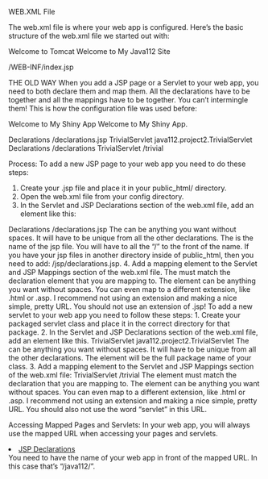 WEB.XML File

The web.xml file is where your web app is configured. Here’s the basic structure of the web.xml file we started out with:
<?xml version="1.0" encoding="ISO-8859-1"?> 
<web-app xmlns="http://java.sun.com/xml/ns/javaee"
   xmlns:xsi="http://www.w3.org/2001/XMLSchema-instance"
   xsi:schemaLocation="http://java.sun.com/xml/ns/javaee http://java.sun.com/xml/ns/javaee/web-app_3_0.xsd"
   version="3.0">
  <display-name>Welcome to Tomcat</display-name>
  <description>
     Welcome to My Java112 Site
  </description> 
<!-- Context Parameters ************************************************** -->
<!-- Servlet and JSP Configurations ************************************** -->
<!-- Servlet Mappings **************************************************** -->
<!-- Home Page *********************************************************** -->
  <welcome-file-list>
    <welcome-file>/WEB-INF/index.jsp</welcome-file>
  </welcome-file-list>
</web-app>

THE OLD WAY
When you add a JSP page or a Servlet to your web app, you need to both declare them and map them.
All the declarations have to be together and all the mappings have to be together. You can’t intermingle them!
This is how the configuration file was used before:
<web-app xmlns="http://java.sun.com/xml/ns/javaee"
   xmlns:xsi="http://www.w3.org/2001/XMLSchema-instance"
   xsi:schemaLocation="http://java.sun.com/xml/ns/javaee http://java.sun.com/xml/ns/javaee/web-app_2_5.xsd"
   version="2.5"> 
<?xml version="1.0" encoding="ISO-8859-1"?>
  <display-name>Welcome to My Shiny App</display-name>
  <description>
     Welcome to My Shiny App.
  </description> 
<!-- Servlet and JSP Declarations -->
  <!-- A JSP page -->
  <servlet>
    <servlet-name>Declarations</servlet-name>
    <jsp-file>/declarations.jsp</jsp-file>
  </servlet> 
  <!-- A Servlet -->
  <servlet>
    <servlet-name>TrivialServlet</servlet-name>
    <servlet-class>java112.project2.TrivialServlet</servlet-class>
  </servlet>   
<!-- Servlet and JSP Mappings --> 
  <!-- A Mapping for a JSP page -->
  <servlet-mapping>
    <servlet-name>Declarations</servlet-name>
    <url-pattern>/declarations</url-pattern>
  </servlet-mapping>  
  <!-- A Mapping for a Servlet -->
  <servlet-mapping>
    <servlet-name>TrivialServlet</servlet-name>
    <url-pattern>/trivial</url-pattern>
  </servlet-mapping>
</web-app>

Process:
To add a new JSP page to your web app you need to do these steps:
1. Create your .jsp file and place it in your public_html/ directory.
2. Open the web.xml file from your config directory.
3. In the Servlet and JSP Declarations section of the web.xml file, add an element like this:
<servlet>
 <servlet-name>Declarations</servlet-name>
 <jsp-file>/declarations.jsp</jsp-file>
</servlet>
The <servlet-name> can be anything you want without spaces. It will have to be unique from all the other declarations. The <jsf-file> is the name of the jsp file. You will have to all the “/” to the front of the name. If you have your jsp files in another directory inside of public_html, then you need to add: /jsp/declarations.jsp.
4. Add a mapping element to the Servlet and JSP Mappings section of the web.xml file. The <servlet-name> must match the declaration element that you are mapping to. The <url-pattern> element can be anything you want without spaces. You can even map to a different extension, like .html or .asp. I recommend not using an extension and making a nice simple, pretty URL. You should not use an extension of .jsp!
To add a new servlet to your web app you need to follow these steps:
1. Create your packaged servlet class and place it in the correct directory for that package.
2. In the Servlet and JSP Declarations section of the web.xml file, add an element like this.
<servlet>
 <servlet-name>TrivialServlet</servlet-name>
 <servlet-class>java112.project2.TrivialServlet</servlet-class>
</servlet>
The <servlet-name> can be anything you want without spaces. It will have to be unique from all the other declarations. The <servlet-class> element will be the full package name of your class.
3. Add a mapping element to the Servlet and JSP Mappings section of the web.xml file:
<servlet-mapping>
 <servlet-name>TrivialServlet</servlet-name>
 <url-pattern>/trivial</url-pattern>
</servlet-mapping>
The <servlet-name> element must match the declaration that you are mapping to. The <url-pattern> element can be anything you want without spaces. You can even map to a different extension, like .html or .asp. I recommend not using an extension and making a nice simple, pretty URL. You should also not use the word “servlet” in this URL.

Accessing Mapped Pages and Servlets:
In your web app, you will always use the mapped URL when accessing your pages and servlets.
<li><a href="/java112/declarations">JSP Declarations</a></li>
You need to have the name of your web app in front of the mapped URL. In this case that’s “/java112/”.
